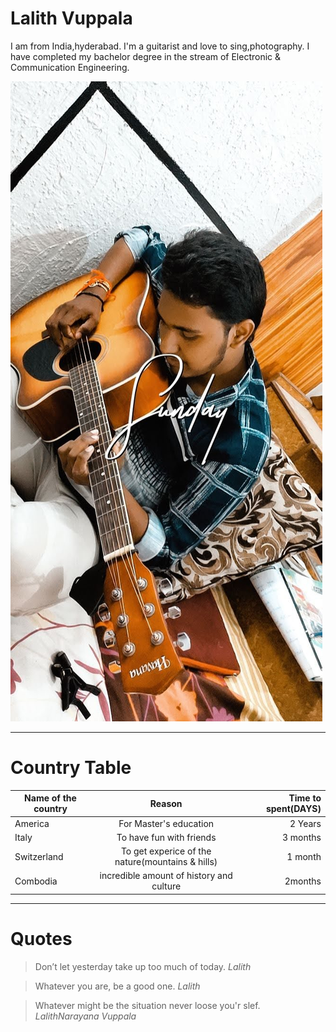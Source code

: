 # Lalith Vuppala
I am from India,hyderabad. I'm a guitarist and love to sing,photography. I have completed my bachelor degree in the stream of Electronic & Communication Engineering.

![link](Snapchat-669521843.jpg)

*******
# Country Table

| Name of the country | Reason                        |Time to spent(DAYS)|
|---------------------|:--------------------------:|----------------:|
| America             | For Master's education                  |2 Years |
| Italy               |To have fun with friends                 |3 months |
| Switzerland |To get experice of the nature(mountains & hills) | 1 month |
| Combodia  | incredible amount of history and culture          | 2months |


******
# Quotes

> Don’t let yesterday take up too much of today. _Lalith_

> Whatever you are, be a good one.  _Lalith_

> Whatever might be the situation never loose you'r slef. _LalithNarayana Vuppala_